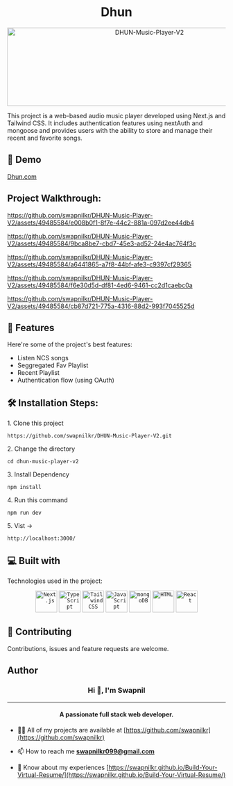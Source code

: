 <h1 align="center" id="title">Dhun</h1>

<p align="center"><img src="https://socialify.git.ci/swapnilkr/DHUN-Music-Player-V2/image?language=1&owner=1&name=1&stargazers=1&theme=Light" alt="DHUN-Music-Player-V2" width="640" height="180" /></p>

<p id="description">This project is a web-based audio music player developed using Next.js and Tailwind CSS. It includes authentication features using nextAuth and mongoose and provides users with the ability to store and manage their recent and favorite songs.</p>


<h2>🚀 Demo</h2>

<a href="https://dhun-lyart.vercel.app/">Dhun.com</a>

<h2>Project Walkthrough:</h2>

https://github.com/swapnilkr/DHUN-Music-Player-V2/assets/49485584/e008b0f1-8f7e-44c2-881a-097d2ee44db4

https://github.com/swapnilkr/DHUN-Music-Player-V2/assets/49485584/9bca8be7-cbd7-45e3-ad52-24e4ac764f3c

https://github.com/swapnilkr/DHUN-Music-Player-V2/assets/49485584/a6441865-a7f8-44bf-afe3-c9397cf29365

https://github.com/swapnilkr/DHUN-Music-Player-V2/assets/49485584/f6e30d5d-df81-4ed6-9461-cc2d1caebc0a

https://github.com/swapnilkr/DHUN-Music-Player-V2/assets/49485584/cb87d721-775a-4316-88d2-993f7045525d
  
<h2>🧐 Features</h2>

Here're some of the project's best features:

*   Listen NCS songs
*   Seggregated Fav Playlist
*   Recent Playlist
*   Authentication flow (using OAuth)

<h2>🛠️ Installation Steps:</h2>

<p>1. Clone this project</p>

```
https://github.com/swapnilkr/DHUN-Music-Player-V2.git
```

<p>2. Change the directory</p>

```
cd dhun-music-player-v2
```

<p>3. Install Dependency</p>

```
npm install
```

<p>4. Run this command</p>

```
npm run dev
```

<p>5. Vist -&gt;</p>

```
http://localhost:3000/
```


<h2>💻 Built with</h2>

Technologies used in the project:
<div align="center">
	<code><img width="50" src="https://github.com/marwin1991/profile-technology-icons/assets/136815194/5f8c622c-c217-4649-b0a9-7e0ee24bd704" alt="Next.js" title="Next.js"/></code>
	<code><img width="50" src="https://user-images.githubusercontent.com/25181517/183890598-19a0ac2d-e88a-4005-a8df-1ee36782fde1.png" alt="TypeScript" title="TypeScript"/></code>
	<code><img width="50" src="https://user-images.githubusercontent.com/25181517/202896760-337261ed-ee92-4979-84c4-d4b829c7355d.png" alt="Tailwind CSS" title="Tailwind CSS"/></code>
	<code><img width="50" src="https://user-images.githubusercontent.com/25181517/117447155-6a868a00-af3d-11eb-9cfe-245df15c9f3f.png" alt="JavaScript" title="JavaScript"/></code>
	<code><img width="50" src="https://user-images.githubusercontent.com/25181517/182884177-d48a8579-2cd0-447a-b9a6-ffc7cb02560e.png" alt="mongoDB" title="mongoDB"/></code>
	<code><img width="50" src="https://user-images.githubusercontent.com/25181517/192158954-f88b5814-d510-4564-b285-dff7d6400dad.png" alt="HTML" title="HTML"/></code>
	<code><img width="50" src="https://user-images.githubusercontent.com/25181517/183897015-94a058a6-b86e-4e42-a37f-bf92061753e5.png" alt="React" title="React"/></code>
</div>

  
<h2><g-emoji class="g-emoji" alias="handshake" fallback-src="https://github.githubassets.com/images/icons/emoji/unicode/1f91d.png">🤝</g-emoji> Contributing </h2>
Contributions, issues and feature requests are welcome.

<h2> Author </h2>
<h3 align="center">Hi 👋, I'm Swapnil</h3>
<hr>
<h4 align="center">A passionate full stack web developer.</h4>

- 👨‍💻 All of my projects are available at [https://github.com/swapnilkr](https://github.com/swapnilkr)

- 📫 How to reach me **swapnilkr099@gmail.com**

- 📄 Know about my experiences [https://swapnilkr.github.io/Build-Your-Virtual-Resume/](https://swapnilkr.github.io/Build-Your-Virtual-Resume/)
